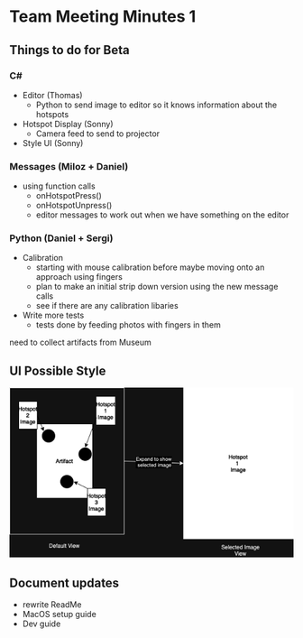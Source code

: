 # Team Meeting Minutes 1
## Things to do for Beta 
### C# 
- Editor (Thomas)
  - Python to send image to editor so it knows information about the hotspots
- Hotspot Display (Sonny)
  - Camera feed to send to projector
- Style UI (Sonny)

### Messages (Miloz + Daniel)
- using function calls
  - onHotspotPress()
  - onHotspotUnpress()
  - editor messages to work out when we have something on the editor
 
### Python (Daniel + Sergi)
- Calibration
  - starting with mouse calibration before maybe moving onto an approach using fingers
  - plan to make an initial strip down version using the new message calls
  - see if there are any calibration libaries
- Write more tests
  - tests done by feeding photos with fingers in them
 
need to collect artifacts from Museum

## UI Possible Style
![Alt text](PossibleUIDesign.png "Possible Style")

## Document updates
- rewrite ReadMe
- MacOS setup guide
- Dev guide 
